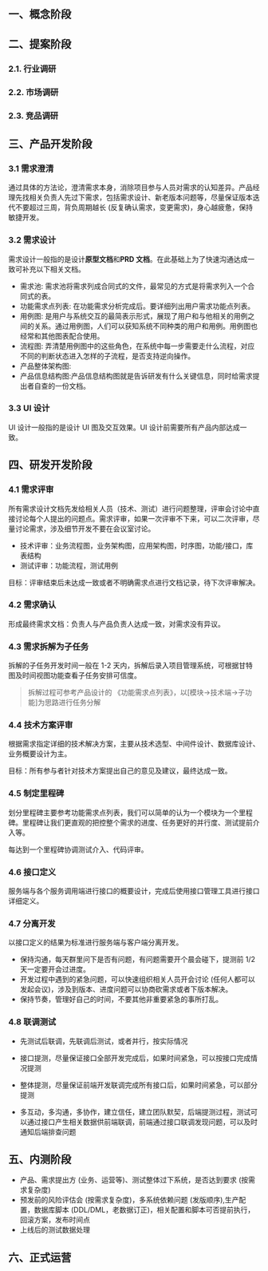 
## 一、概念阶段

## 二、提案阶段
### 2.1. 行业调研
### 2.2. 市场调研
### 2.3. 竞品调研

## 三、产品开发阶段

### 3.1 需求澄清
通过具体的方法论，澄清需求本身，消除项目参与人员对需求的认知差异。产品经理先找相关负责人先过下需求，包括需求设计、新老版本问题等，尽量保证版本迭代不要超过三周，背负周期越长 (反复确认需求，变更需求)，身心越疲惫，保持敏捷开发。

### 3.2 需求设计
需求设计一般指的是设计**原型文档**和**PRD 文档**。在此基础上为了快速沟通达成一致可补充以下相关文档。
- 需求池: 需求池将需求列成合同式的文件，最常见的方式是将需求列入一个合同式的表。
- 功能需求点列表: 在功能需求分析完成后。要详细列出用户需求功能点列表。
- 用例图: 是用户与系统交互的最简表示形式，展现了用户和与他相关的用例之间的关系。通过用例图，人们可以获知系统不同种类的用户和用例。用例图也经常和其他图表配合使用。
- 流程图: 弄清楚用例图中的这些角色，在系统中每一步需要走什么流程，对应不同的判断状态进入怎样的子流程，是否支持逆向操作。
- 产品整体架构图:
- 产品信息结构图:产品信息结构图就是告诉研发有什么关键信息，同时给需求提出者自查的一份文档。

### 3.3 UI 设计
UI 设计一般指的是设计 UI 图及交互效果。UI 设计前需要所有产品内部达成一致。

## 四、研发开发阶段
### 4.1 需求评审
所有需求设计文档先发给相关人员（技术、测试）进行问题整理，评审会讨论中直接讨论每个人提出的问题点。需求评审，如果一次评审不下来，可以二次评审，尽量讨论需求，涉及细节开发不要在会议室讨论。

- 技术评审：业务流程图，业务架构图，应用架构图，时序图，功能/接口，库表结构
- 测试评审：功能流程，测试用例

目标：评审结束后未达成一致或者不明确需求点进行文档记录，待下次评审解决。

### 4.2 需求确认
形成最终需求文档：负责人与产品负责人达成一致，对需求没有异议。

### 4.3 需求拆解为子任务
拆解的子任务开发时间一般在 1-2 天内，拆解后录入项目管理系统，可根据甘特图及时间视图功能查看子任务安排可信度。

> 拆解过程可参考产品设计的 《功能需求点列表》，以[模块->技术端->子功能]为思路进行任务分解

### 4.4 技术方案评审
根据需求指定详细的技术解决方案，主要从技术选型、中间件设计、数据库设计、业务概要设计为主。

目标：所有参与者针对技术方案提出自己的意见及建议，最终达成一致。

### 4.5 制定里程碑 
划分里程碑主要参考功能需求点列表，我们可以简单的认为一个模块为一个里程碑。里程碑让我们更直观的把控整个需求的进度、任务更好的并行度、测试提前介入等。

每达到一个里程碑协调测试介入、代码评审。

### 4.6 接口定义
服务端与各个服务调用端进行接口的概要设计，完成后使用接口管理工具进行接口详细定义。

### 4.7 分离开发 
以接口定义的结果为标准进行服务端与客户端分离开发。

- 保持沟通，每天群里问下是否有问题，有问题需要开个晨会碰下，提测前 1/2 天一定要开会过进度。
- 开发过程中遇到的紧急问题，可以快速组织相关人员开会讨论 (任何人都可以发起会议)，涉及到版本、进度问题可以协商砍需求或者下版本解决。
- 保持节奏，管理好自己的时间，不要其他非重要紧急的事所打乱。

### 4.8 联调测试
- 先测试后联调，先联调后测试，或者并行，按实际情况

- 接口提测，尽量保证接口全部开发完成后，如果时间紧急，可以按接口完成情况提测

- 整体提测，尽量保证前端开发联调完成所有接口后，如果时间紧急，可以部分提测

- 多互动，多沟通，多协作，建立信任，建立团队默契，后端提测过程，测试可以通过接口产生相关数据供前端联调，前端通过接口联调发现问题，可以及时通知后端排查问题
## 五、内测阶段
- 产品、需求提出方 (业务、运营等)、测试整体过下系统，是否达到要求 (按需求复杂度)
- 预发前的风险评估会 (按需求复杂度)，多系统依赖问题 (发版顺序),生产配置，数据库脚本 (DDL/DML，老数据订正)，相关配置和脚本可否提前执行，回滚方案，发布时间点
- 上线后的测试数据处理
  
## 六、正式运营
